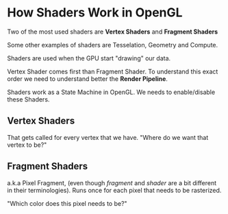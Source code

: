 # How Shaders Work in OpenGL

Two of the most used shaders are **Vertex Shaders** and **Fragment Shaders**

Some other examples of shaders are Tesselation, Geometry and Compute.

Shaders are used when the GPU start "drawing" our data.

Vertex Shader comes first than Fragment Shader. To understand this exact order we need to understand better the **Render Pipeline**.

Shaders work as a State Machine in OpenGL. We needs to enable/disable these Shaders.

## Vertex Shaders

That gets called for every vertex that we have.
"Where do we want that vertex to be?"

## Fragment Shaders

a.k.a Pixel Fragment, (even though *fragment* and *shader* are a bit different in their terminologies).
Runs once for each pixel that needs to be rasterized.

"Which color does this pixel needs to be?"